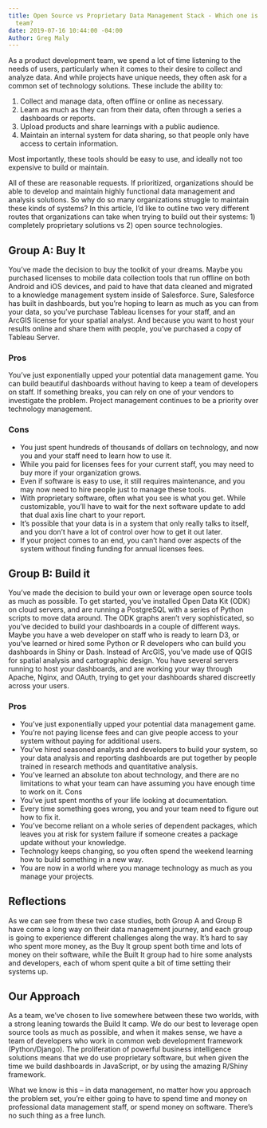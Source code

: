 ```yaml
---
title: Open Source vs Proprietary Data Management Stack - Which one is right for your
  team?
date: 2019-07-16 10:44:00 -04:00
Author: Greg Maly
---
```


As a product development team, we spend a lot of time listening to the needs of users, particularly when it comes to their desire to collect and analyze data. And while projects have unique needs, they often ask for a common set of technology solutions. These include the ability to:

1. Collect and manage data, often offline or online as necessary.
2. Learn as much as they can from their data, often through a series a dashboards or reports.
3. Upload products and share learnings with a public audience.
4. Maintain an internal system for data sharing, so that people only have access to certain information.

Most importantly, these tools should be easy to use, and ideally not too expensive to build or maintain.

All of these are reasonable requests. If prioritized, organizations should be able to develop and maintain highly functional data management and analysis solutions. So why do so many organizations struggle to maintain these kinds of systems?
In this article, I’d like to outline two very different routes that organizations can take when trying to build out their systems: 1) completely proprietary solutions vs 2) open source technologies. 

## Group A: Buy It

You’ve made the decision to buy the toolkit of your dreams. Maybe you purchased licenses to mobile data collection tools that run offline on both Android and iOS devices, and paid to have that data cleaned and migrated to a knowledge management system inside of Salesforce. Sure, Salesforce has built in dashboards, but you’re hoping to learn as much as you can from your data, so you’ve purchase Tableau licenses for your staff, and an ArcGIS license for your spatial analyst. And because you want to host your results online and share them with people, you’ve purchased a copy of Tableau Server. 

### Pros

You’ve just exponentially upped your potential data management game.
You can build beautiful dashboards without having to keep a team of developers on staff.
If something breaks, you can rely on one of your vendors to investigate the problem. 
Project management continues to be a priority over technology management.

### Cons

* You just spent hundreds of thousands of dollars on technology, and now you and your staff need to learn how to use it. 
* While you paid for licenses fees for your current staff, you may need to buy more if your organization grows.
* Even if software is easy to use, it still requires maintenance, and you may now need to hire people just to manage these tools.
* With proprietary software, often what you see is what you get. While customizable, you’ll have to wait for the next software update to add that dual axis line chart to your report.
* It’s possible that your data is in a system that only really talks to itself, and you don’t have a lot of control over how to get it out later.
* If your project comes to an end, you can’t hand over aspects of the system without finding funding for annual licenses fees.

## Group B: Build it
You’ve made the decision to build your own or leverage open source tools as much as possible. To get started, you’ve installed Open Data Kit (ODK) on cloud servers, and are running a PostgreSQL with a series of Python scripts to move data around. The ODK graphs aren’t very sophisticated, so you’ve decided to build your dashboards in a couple of different ways. Maybe you have a web developer on staff who is ready to learn D3, or you’ve learned or hired some Python or R developers who can build you dashboards in Shiny or Dash. Instead of ArcGIS, you’ve made use of QGIS for spatial analysis and cartographic design. You have several servers running to host your dashboards, and are working your way through Apache, Nginx, and OAuth, trying to get your dashboards shared discreetly across your users. 

### Pros
* You’ve just exponentially upped your potential data management game.
* You’re not paying license fees and can give people access to your system without paying for additional users.
* You’ve hired seasoned analysts and developers to build your system, so your data analysis and reporting dashboards are put together by people trained in research methods and quantitative analysis. 
* You’ve learned an absolute ton about technology, and there are no limitations to what your team can have assuming you have enough time to work on it.
Cons
* You’ve just spent months of your life looking at documentation.
* Every time something goes wrong, you and your team need to figure out how to fix it.
* You’ve become reliant on a whole series of dependent packages, which leaves you at risk for system failure if someone creates a package update without your knowledge.
* Technology keeps changing, so you often spend the weekend learning how to build something in a new way.
* You are now in a world where you manage technology as much as you manage your projects.

## Reflections

As we can see from these two case studies, both Group A and Group B have come a long way on their data management journey, and each group is going to experience different challenges along the way. It’s hard to say who spent more money, as the Buy It group spent both time and lots of money on their software, while the Built It group had to hire some analysts and developers, each of whom spent quite a bit of time setting their systems up. 

## Our Approach

As a team, we’ve chosen to live somewhere between these two worlds, with a strong leaning towards the Build It camp. We do our best to leverage open source tools as much as possible, and when it makes sense, we have a team of developers who work in common web development framework (Python/Django). The proliferation of powerful business intelligence solutions means that we do use proprietary software, but when given the time we build dashboards in JavaScript, or by using the amazing R/Shiny framework. 

What we know is this – in data management, no matter how you approach the problem set, you’re either going to have to spend time and money on professional data management staff, or spend money on software. There’s no such thing as a free lunch.
